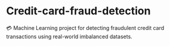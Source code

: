 # Credit-card-fraud-detection
💳 Machine Learning project for detecting fraudulent credit card transactions using real-world imbalanced datasets.
